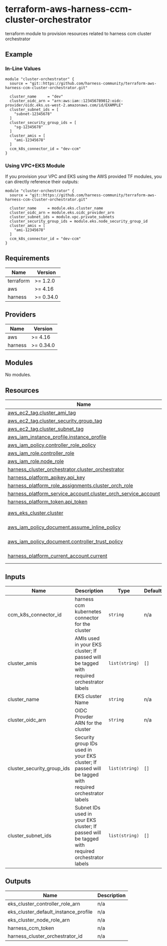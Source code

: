# terraform-aws-harness-ccm-cluster-orchestrator

terraform module to provision resources related to harness ccm cluster orchestrator

## Example

### In-Line Values

```
module "cluster-orchestrator" {
  source = "git::https://github.com/harness-community/terraform-aws-harness-ccm-cluster-orchestrator.git"

  cluster_name     = "dev"
  cluster_oidc_arn = "arn:aws:iam::123456789012:oidc-provider/oidc.eks.us-west-2.amazonaws.com/id/EXAMPLE"
  cluster_subnet_ids = [
    "subnet-12345678"
  ]
  cluster_security_group_ids = [
    "sg-12345678"
  ]
  cluster_amis = [
    "ami-12345678"
  ]
  ccm_k8s_connector_id = "dev-ccm"
}
```

### Using VPC+EKS Module

If you provision your VPC and EKS using the AWS provided TF modules, you can directly reference their outputs:

```
module "cluster-orchestrator" {
  source = "git::https://github.com/harness-community/terraform-aws-harness-ccm-cluster-orchestrator.git"

  cluster_name     = module.eks.cluster_name
  cluster_oidc_arn = module.eks.oidc_provider_arn
  cluster_subnet_ids = module.vpc.private_subnets
  cluster_security_group_ids = module.eks.node_security_group_id
  cluster_amis = [
    "ami-12345678"
  ]
  ccm_k8s_connector_id = "dev-ccm"
}
```

## Requirements

| Name | Version |
|------|---------|
| terraform | >= 1.2.0 |
| aws | >= 4.16 |
| harness | >= 0.34.0 |

## Providers

| Name | Version |
|------|---------|
| aws | >= 4.16 |
| harness | >= 0.34.0 |

## Modules

No modules.

## Resources

| Name | Type |
|------|------|
| [aws_ec2_tag.cluster_ami_tag](https://registry.terraform.io/providers/hashicorp/aws/latest/docs/resources/ec2_tag) | resource |
| [aws_ec2_tag.cluster_security_group_tag](https://registry.terraform.io/providers/hashicorp/aws/latest/docs/resources/ec2_tag) | resource |
| [aws_ec2_tag.cluster_subnet_tag](https://registry.terraform.io/providers/hashicorp/aws/latest/docs/resources/ec2_tag) | resource |
| [aws_iam_instance_profile.instance_profile](https://registry.terraform.io/providers/hashicorp/aws/latest/docs/resources/iam_instance_profile) | resource |
| [aws_iam_policy.controller_role_policy](https://registry.terraform.io/providers/hashicorp/aws/latest/docs/resources/iam_policy) | resource |
| [aws_iam_role.controller_role](https://registry.terraform.io/providers/hashicorp/aws/latest/docs/resources/iam_role) | resource |
| [aws_iam_role.node_role](https://registry.terraform.io/providers/hashicorp/aws/latest/docs/resources/iam_role) | resource |
| [harness_cluster_orchestrator.cluster_orchestrator](https://registry.terraform.io/providers/harness/harness/latest/docs/resources/cluster_orchestrator) | resource |
| [harness_platform_apikey.api_key](https://registry.terraform.io/providers/harness/harness/latest/docs/resources/platform_apikey) | resource |
| [harness_platform_role_assignments.cluster_orch_role](https://registry.terraform.io/providers/harness/harness/latest/docs/resources/platform_role_assignments) | resource |
| [harness_platform_service_account.cluster_orch_service_account](https://registry.terraform.io/providers/harness/harness/latest/docs/resources/platform_service_account) | resource |
| [harness_platform_token.api_token](https://registry.terraform.io/providers/harness/harness/latest/docs/resources/platform_token) | resource |
| [aws_eks_cluster.cluster](https://registry.terraform.io/providers/hashicorp/aws/latest/docs/data-sources/eks_cluster) | data source |
| [aws_iam_policy_document.assume_inline_policy](https://registry.terraform.io/providers/hashicorp/aws/latest/docs/data-sources/iam_policy_document) | data source |
| [aws_iam_policy_document.controller_trust_policy](https://registry.terraform.io/providers/hashicorp/aws/latest/docs/data-sources/iam_policy_document) | data source |
| [harness_platform_current_account.current](https://registry.terraform.io/providers/harness/harness/latest/docs/data-sources/platform_current_account) | data source |

## Inputs

| Name | Description | Type | Default | Required |
|------|-------------|------|---------|:--------:|
| ccm\_k8s\_connector\_id | harness ccm kubernetes connector for the cluster | `string` | n/a | yes |
| cluster\_amis | AMIs used in your EKS cluster; If passed will be tagged with required orchestrator labels | `list(string)` | `[]` | no |
| cluster\_name | EKS cluster Name | `string` | n/a | yes |
| cluster\_oidc\_arn | OIDC Provder ARN for the cluster | `string` | n/a | yes |
| cluster\_security\_group\_ids | Security group IDs used in your EKS cluster; If passed will be tagged with required orchestrator labels | `list(string)` | `[]` | no |
| cluster\_subnet\_ids | Subnet IDs used in your EKS cluster; If passed will be tagged with required orchestrator labels | `list(string)` | `[]` | no |

## Outputs

| Name | Description |
|------|-------------|
| eks\_cluster\_controller\_role\_arn | n/a |
| eks\_cluster\_default\_instance\_profile | n/a |
| eks\_cluster\_node\_role\_arn | n/a |
| harness\_ccm\_token | n/a |
| harness\_cluster\_orchestrator\_id | n/a |
